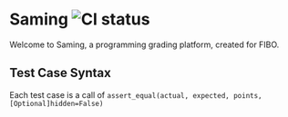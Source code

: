 # Saming ![CI status](https://img.shields.io/badge/release-v0.1-blue.svg)
Welcome to Saming, a programming grading platform, created for FIBO.

## Test Case Syntax

Each test case is a call of `assert_equal(actual, expected, points, [Optional]hidden=False)`
